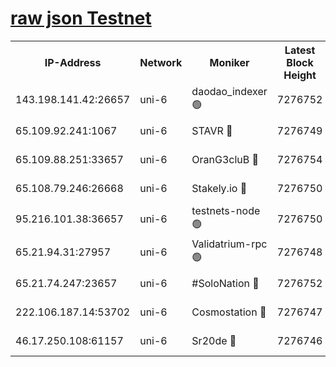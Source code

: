 [raw json Testnet](https://rpc-check.junot.stavr.tech/junot/rpc-junot-result.json)
=


<table><tr><th>IP-Address</th><th>Network</th><th>Moniker</th><th>Latest Block Height</th><th>Earliest Block Height</th><th>Catching Up</th><th>Tx Index</th><th>Voting Power</th><th>Scan Time</th></tr><tr><td>143.198.141.42:26657</td><td>uni-6</td><td>daodao_indexer 🟢</td><td>7276752</td><td>1</td><td>False</td><td>off</td><td>0</td><td>2024-01-22T11:57:38.912347114UTC</td></tr><tr><td>65.109.92.241:1067</td><td>uni-6</td><td>STAVR 🔴</td><td>7276749</td><td>1138541</td><td>False</td><td>on</td><td>6053</td><td>2024-01-22T11:57:30.715360210UTC</td></tr><tr><td>65.109.88.251:33657</td><td>uni-6</td><td>OranG3cluB 🔴</td><td>7276754</td><td>1138541</td><td>False</td><td>on</td><td>11</td><td>2024-01-22T11:57:43.377147485UTC</td></tr><tr><td>65.108.79.246:26668</td><td>uni-6</td><td>Stakely.io 🔴</td><td>7276750</td><td>1570872</td><td>False</td><td>on</td><td>1622293</td><td>2024-01-22T11:57:31.102683333UTC</td></tr><tr><td>95.216.101.38:36657</td><td>uni-6</td><td>testnets-node 🟢</td><td>7276750</td><td>1615130</td><td>False</td><td>on</td><td>0</td><td>2024-01-22T11:57:33.455955718UTC</td></tr><tr><td>65.21.94.31:27957</td><td>uni-6</td><td>Validatrium-rpc 🟢</td><td>7276748</td><td>2943363</td><td>False</td><td>on</td><td>0</td><td>2024-01-22T11:57:26.199751645UTC</td></tr><tr><td>65.21.74.247:23657</td><td>uni-6</td><td>#SoloNation 🔴</td><td>7276752</td><td>5208001</td><td>False</td><td>on</td><td>112</td><td>2024-01-22T11:57:37.926146369UTC</td></tr><tr><td>222.106.187.14:53702</td><td>uni-6</td><td>Cosmostation 🔴</td><td>7276747</td><td>5344501</td><td>False</td><td>on</td><td>109003</td><td>2024-01-22T11:57:23.790749872UTC</td></tr><tr><td>46.17.250.108:61157</td><td>uni-6</td><td>Sr20de 🔴</td><td>7276746</td><td>6419777</td><td>False</td><td>on</td><td>37</td><td>2024-01-22T11:57:18.349406223UTC</td></tr></table>